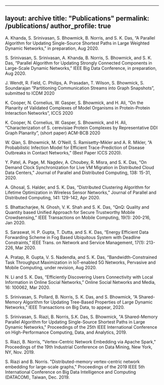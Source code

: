 
---
layout: archive
title: "Publications"
permalink: /publications/
author_profile: true
---

A. Khanda, S. Srinivasan, S. Bhowmick, B. Norris, and S. K. Das, “A Parallel Algorithm for Updating Single-Source Shortest Paths in Large Weighted Dynamic Networks,” in preparation, Aug 2020.

S. Srinivasan, S. Srinivasan, A. Khanda, B. Norris, S. Bhowmick, and S. K. Das, “Parallel Algorithm for Updating Strongly Connected Components in Large-Scale Dynamic Networks,” IEEE Big Data Conference, in preparation, Aug 2020. 

J. Wendt, R. Field, C. Philips, A. Prasadan, T. Wilson, S. Bhowmick, S. Soundarajan “Partitioning Communication Streams into Graph Snapshots”, submitted to ICDM 2020

K. Cooper, N. Cornelius, W. Gasper, S. Bhowmick, and H. Ali, “On the Planarity of Validated Complexes of Model Organisms in Protein-Protein Interaction Networks”, ICCS 2020

K. Cooper, N. Cornelius, W. Gasper, S. Bhowmick, and H. Ali, “Characterization of S. cerevisiae Protein Complexes by Representative DDI Graph Planarity”, (short paper) ACM-BCB 2020 

W. Qian, S. Bhowmick, M. O’Neill, S. Ramisetty-Mikler and A. R. Mikler, “A Probabilistic Infection Model for Efficient Trace-Prediction of Disease Outbreaks in Contact Networks,” (Best Paper ICCS 2020).

Y. Patel, A. Page, M. Nagdev, A. Choubey, R. Misra, and S. K. Das, “On Demand Clock Synchronization for Live VM Migration in Distributed Cloud Data Centers,” Journal of Parallel and Distributed Computing, 138: 15-31, 2020.

A. Ghosal, S. Halder, and S. K. Das, “Distributed Clustering Algorithm for Lifetime Optimization in Wireless Sensor Networks,” Journal of Parallel and Distributed Computing, 141: 129-142, Apr 2020.

S. Bhattacharjee, N. Ghosh, V. K. Shah and S. K. Das, “QnQ: Quality and Quantity based Unified Approach for Secure Trustworthy Mobile Crowdsensing,” IEEE Transactions on Mobile Computing, 19(1): 200-216, Jan 2020.

S. Saraswat, H. P. Gupta, T. Dutta, and S. K. Das, “Energy Efficient Data Forwarding Scheme in Fog Based Ubiquitous System with Deadline Constraints,” IEEE Trans. on Network and Service Management, 17(1): 213-226, Mar 2020.

A. Pratap, R. Gupta, V. S. Nadendla, and S. K. Das, “Bandwidth-Constrained Task Throughput Maximization in IoT-enabled 5G Networks, Pervasive and Mobile Computing, under revision, Aug 2020.

N. Li and S. K. Das, “Efficiently Discovering Users Connectivity with Local Information in Online Social Networks,” Online Social Networks and Media, 16: 100062, Mar 2020.

S. Srinivasan, S. Pollard, B. Norris, S. K. Das, and S. Bhowmick, “A Shared-Memory Algorithm for Updating Tree-Based Properties of Large Dynamic Networks,” IEEE Transactions on Big Data, to appear, 2020.

S. Srinivasan, S. Riazi, B. Norris, S.K. Das, S. Bhowmick, "A Shared-Memory Parallel Algorithm for Updating Single-Source Shortest Paths in Large Dynamic Networks," Proceedings of the 25th IEEE International Conference on High-Performance Computing, Data, and Analytics, 2019.

S. Riazi, B. Norris, "Vertex-Centric Network Embedding via Apache Spark," Proceedings of the 19th Industrial Conference on Data Mining, New York, NY, Nov. 2019.

S. Riazi and B. Norris. "Distributed-memory vertex-centric network embedding for large-scale graphs," Proceedings of the 2019 IEEE 5th International Conference on Big Data Intelligence and Computing (DATACOM), Taiwan, Dec. 2019.


